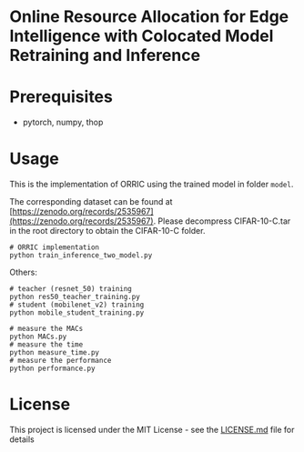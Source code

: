 # Online Resource Allocation for Edge Intelligence with Colocated Model Retraining and Inference
# Prerequisites
- pytorch, numpy, thop
# Usage

This is the implementation of ORRIC using the trained model in folder `model`.

The corresponding dataset can be found at [https://zenodo.org/records/2535967](https://zenodo.org/records/2535967). Please decompress CIFAR-10-C.tar in the root directory to obtain the CIFAR-10-C folder.
```
# ORRIC implementation
python train_inference_two_model.py 
```

Others:
```
# teacher (resnet_50) training
python res50_teacher_training.py
# student (mobilenet_v2) training
python mobile_student_training.py

# measure the MACs
python MACs.py
# measure the time
python measure_time.py
# measure the performance
python performance.py
```

# License
This project is licensed under the MIT License - see the [LICENSE.md](LICENSE.md) file for details
